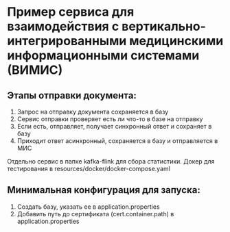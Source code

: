 # Пример сервиса для взаимодействия с вертикально-интегрированными медицинскими информационными системами (ВИМИС)

## Этапы отправки документа:
1. Запрос на отправку документа сохраняется в базу
2. Сервис отправки проверяет есть ли что-то в базе на отправку
3. Если есть, отправляет, получает синхронный ответ и сохраняет в базу
4. Приходит ответ асинхронный, сохраняется в базу и отправляется в МИС

Отдельно сервис в папке kafka-flink для сбора статистики. Докер для тестирования в resources/docker/docker-compose.yaml

## Минимальная конфигурация для запуска:
1. Создать базу, указать ее в application.properties
2. Добавить путь до сертификата (cert.container.path) в application.properties
